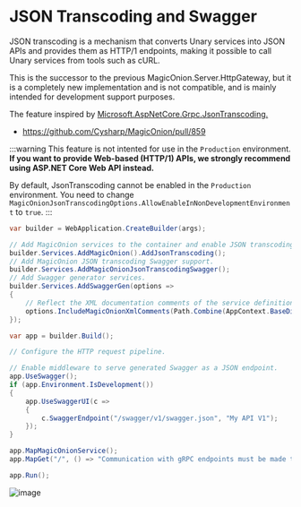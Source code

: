 # JSON Transcoding and Swagger

JSON transcoding is a mechanism that converts Unary services into JSON APIs and provides them as HTTP/1 endpoints, making it possible to call Unary services from tools such as cURL.

This is the successor to the previous MagicOnion.Server.HttpGateway, but it is a completely new implementation and is not compatible, and is mainly intended for development support purposes.

The feature inspired by [Microsoft.AspNetCore.Grpc.JsonTranscoding.](https://learn.microsoft.com/en-us/aspnet/core/grpc/json-transcoding?view=aspnetcore-9.0)

- https://github.com/Cysharp/MagicOnion/pull/859

:::warning
This feature is not intented for use in the `Production` environment.
**If you want to provide Web-based (HTTP/1) APIs, we strongly recommend using ASP.NET Core Web API instead.**

By default, JsonTranscoding cannot be enabled in the `Production` environment. You need to change `MagicOnionJsonTranscodingOptions.AllowEnableInNonDevelopmentEnvironment` to `true`.
:::

```csharp
var builder = WebApplication.CreateBuilder(args);

// Add MagicOnion services to the container and enable JSON transcoding feature.
builder.Services.AddMagicOnion().AddJsonTranscoding();
// Add MagicOnion JSON transcoding Swagger support.
builder.Services.AddMagicOnionJsonTranscodingSwagger();
// Add Swagger generator services.
builder.Services.AddSwaggerGen(options =>
{
    // Reflect the XML documentation comments of the service definition in Swagger.
    options.IncludeMagicOnionXmlComments(Path.Combine(AppContext.BaseDirectory, "JsonTranscodingSample.Shared.xml"));
});

var app = builder.Build();

// Configure the HTTP request pipeline.

// Enable middleware to serve generated Swagger as a JSON endpoint.
app.UseSwagger();
if (app.Environment.IsDevelopment())
{
    app.UseSwaggerUI(c =>
    {
        c.SwaggerEndpoint("/swagger/v1/swagger.json", "My API V1");
    });
}

app.MapMagicOnionService();
app.MapGet("/", () => "Communication with gRPC endpoints must be made through a gRPC client. To learn how to create a client, visit: https://go.microsoft.com/fwlink/?linkid=2086909");

app.Run();
```

![image](https://github.com/user-attachments/assets/a101cb00-c9ad-42b6-93d4-87c0d8d23773)
